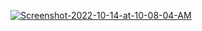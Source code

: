 



<a href="https://ibb.co/B4QtT9X"><img src="https://i.ibb.co/Gs80CqK/Screenshot-2022-10-14-at-10-08-04-AM.png" alt="Screenshot-2022-10-14-at-10-08-04-AM" border="0" /></a>


